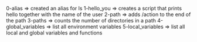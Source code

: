 0-alias => created an alias for ls
1-hello_you => creates a script that prints hello together with the name of the user
2-path => adds /action to the end of the path
3-paths => counts the number of directories in a path
4-global_variables => list all environment variables
5-local_variables => list all local and global variables and functions
